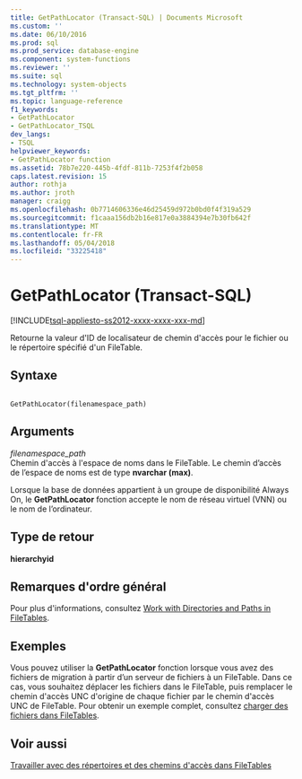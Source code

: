 ```yaml
---
title: GetPathLocator (Transact-SQL) | Documents Microsoft
ms.custom: ''
ms.date: 06/10/2016
ms.prod: sql
ms.prod_service: database-engine
ms.component: system-functions
ms.reviewer: ''
ms.suite: sql
ms.technology: system-objects
ms.tgt_pltfrm: ''
ms.topic: language-reference
f1_keywords:
- GetPathLocator
- GetPathLocator_TSQL
dev_langs:
- TSQL
helpviewer_keywords:
- GetPathLocator function
ms.assetid: 78b7e220-445b-4fdf-811b-7253f4f2b058
caps.latest.revision: 15
author: rothja
ms.author: jroth
manager: craigg
ms.openlocfilehash: 0b7714606336e46d25459d972b0bd0f4f319a529
ms.sourcegitcommit: f1caaa156db2b16e817e0a3884394e7b30fb642f
ms.translationtype: MT
ms.contentlocale: fr-FR
ms.lasthandoff: 05/04/2018
ms.locfileid: "33225418"
---
```

# <a name="getpathlocator-transact-sql"></a>GetPathLocator (Transact-SQL)
[!INCLUDE[tsql-appliesto-ss2012-xxxx-xxxx-xxx-md](../../includes/tsql-appliesto-ss2012-xxxx-xxxx-xxx-md.md)]

  Retourne la valeur d'ID de localisateur de chemin d'accès pour le fichier ou le répertoire spécifié d'un FileTable.  
  
## <a name="syntax"></a>Syntaxe  
  
```  
  
GetPathLocator(filenamespace_path)  
```  
  
## <a name="arguments"></a>Arguments  
 *filenamespace_path*  
 Chemin d'accès à l'espace de noms dans le FileTable. Le chemin d’accès de l’espace de noms est de type **nvarchar (max)**.  
  
 Lorsque la base de données appartient à un groupe de disponibilité Always On, le **GetPathLocator** fonction accepte le nom de réseau virtuel (VNN) ou le nom de l’ordinateur.  
  
## <a name="return-type"></a>Type de retour  
 **hierarchyid**  
  
## <a name="general-remarks"></a>Remarques d'ordre général  
 Pour plus d'informations, consultez [Work with Directories and Paths in FileTables](../../relational-databases/blob/work-with-directories-and-paths-in-filetables.md).  
  
## <a name="examples"></a>Exemples  
 Vous pouvez utiliser la **GetPathLocator** fonction lorsque vous avez des fichiers de migration à partir d’un serveur de fichiers à un FileTable. Dans ce cas, vous souhaitez déplacer les fichiers dans le FileTable, puis remplacer le chemin d'accès UNC d'origine de chaque fichier par le chemin d'accès UNC de FileTable. Pour obtenir un exemple complet, consultez [charger des fichiers dans FileTables](../../relational-databases/blob/load-files-into-filetables.md).  
  
## <a name="see-also"></a>Voir aussi  
 [Travailler avec des répertoires et des chemins d'accès dans FileTables](../../relational-databases/blob/work-with-directories-and-paths-in-filetables.md)  
  
  
